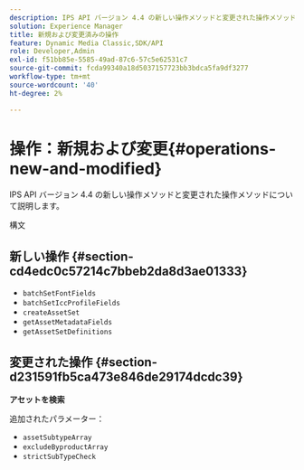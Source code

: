 ```yaml
---
description: IPS API バージョン 4.4 の新しい操作メソッドと変更された操作メソッドについて説明します。
solution: Experience Manager
title: 新規および変更済みの操作
feature: Dynamic Media Classic,SDK/API
role: Developer,Admin
exl-id: f51bb85e-5585-49ad-87c6-57c5e62531c7
source-git-commit: fcda99340a18d5037157723bb3bdca5fa9df3277
workflow-type: tm+mt
source-wordcount: '40'
ht-degree: 2%

---
```


# 操作：新規および変更{#operations-new-and-modified}

IPS API バージョン 4.4 の新しい操作メソッドと変更された操作メソッドについて説明します。

構文

## 新しい操作 {#section-cd4edc0c57214c7bbeb2da8d3ae01333}

* `batchSetFontFields`
* `batchSetIccProfileFields`
* `createAssetSet`
* `getAssetMetadataFields`
* `getAssetSetDefinitions`

## 変更された操作 {#section-d231591fb5ca473e846de29174dcdc39}

**アセットを検索**

追加されたパラメーター：

* `assetSubtypeArray`
* `excludeByproductArray`
* `strictSubTypeCheck`
